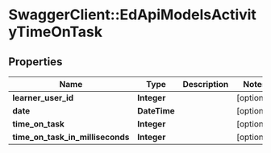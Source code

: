 # SwaggerClient::EdApiModelsActivityTimeOnTask

## Properties
Name | Type | Description | Notes
------------ | ------------- | ------------- | -------------
**learner_user_id** | **Integer** |  | [optional] 
**date** | **DateTime** |  | [optional] 
**time_on_task** | **Integer** |  | [optional] 
**time_on_task_in_milliseconds** | **Integer** |  | [optional] 


